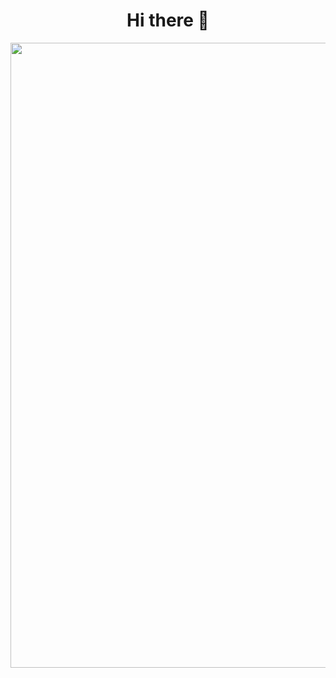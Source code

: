 <!--
**DanieleKun/DanieleKun** is a ✨ _special_ ✨ repository because its `README.md` (this file) appears on your GitHub profile.

Here are some ideas to get you started:

- 🔭 I’m currently working on ...
- 🌱 I’m currently learning ...
- 👯 I’m looking to collaborate on ...
- 🤔 I’m looking for help with ...
- 💬 Ask me about ...
- 📫 How to reach me: ...
- 😄 Pronouns: ...
- ⚡ Fun fact: ...
-->

<div id="header" align="center">
  
  <h1>Hi there 👋</h1>
  <img src="https://github.com/DanieleKun/DanieleKun/assets/98526775/9f3f543a-36b9-4dbd-ace2-80ddd8c4e3cb" style="width: 1000px;"/>
</div>
